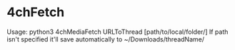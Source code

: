 # 4chFetch
Usage: python3 4chMediaFetch URLToThread [path/to/local/folder/]
If path isn't specified it'll save automatically to ~/Downloads/threadName/
